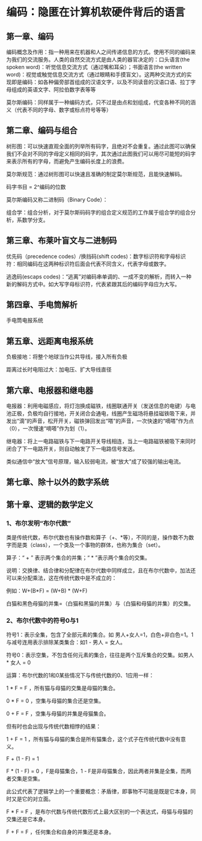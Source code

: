 # 编码：隐匿在计算机软硬件背后的语言

## 第一章、编码

编码概念及作用：指一种用来在机器和人之间传递信息的方式。使用不同的编码来为我们的交流服务。人类的自然交流方式是由人类的器官决定的：口头语言(the spoken word)：听觉信息交流方式（通过嘴和耳朵）；书面语言(the written word)：视觉或触觉信息交流方式（通过眼睛和手摸盲文）。这两种交流方式的实现即是编码：如各种偏旁部首组成的汉语文字，以及不同读音的汉语口语、拉丁字母组成的英语文字、阿拉伯数字表等等

莫尔斯编码：同样属于一种编码方式，只不过是由点和划组成，代变各种不同的涵义（代表不同的字母、数字或标点符号等等）



## 第二章、编码与组合

树形图：可以快速直观全面的列举所有码字，且绝对不会重复。通过此图可以确保我们不会对不同的字母定义相同的码字，其次通过此图我们可以用尽可能短的码字来表示所有的字母，而避免产生编码长度上的浪费。

莫尔斯规范：通过树形图可以快速且准确的制定莫尔斯规范，且能快速解码。

码字书目 = 2^编码的位数

莫尔斯编码又称二进制码（Binary Code）：

组合学：组合分析，对于莫尔斯码码字的组合定义规范的工作属于组合学的组合分析，系数学分支。



## 第三章、布莱叶盲文与二进制码

优先码（precedence codes）/换挡码(shift codes)：数字标识符和字母标识符：相同编码在这两种标识符后面会代表不同含义，代表字母或数字。

逃逸码(escaps codes)：“逃离”对编码串单调的、一成不变的解析，而转入一种新的解码方式中。如大写字母标识符，代表紧跟其后的编码字母应为大写。



## 第四章、手电筒解析

手电筒电报系统

## 第五章、远距离电报系统

负极接地：将整个地球当作公共导线，接入所有负极

距离过长时电阻过大：加电压、扩大导线直径



## 第六章、电报器和继电器

电报器：利用电磁感应，将灯泡换成磁铁，线圈联通开关（发送信息的电键）与电池正极，负极均自行接地，开关闭合会通电，线圈产生磁场将悬挂磁铁吸下来，并发出“滴”的声音，松开开关，磁铁弹回发出“嗒”的声音，一次快速的“嘀嗒”作为点（0），一次慢速“嘀嗒”作为划（1）。

继电器：将上一电路磁铁与下一电路开关导线相连，当上一电路磁铁被吸下来同时闭合了下一电路开关，则自动触发了下一电路信号发送。

类似通信中“放大”信号原理，输入较弱电流，被“放大”成了较强的输出电流。



## 第七章、除十以外的数字系统





## 第十章、逻辑的数学定义

### 1、布尔发明“布尔代数”

类是传统代数，布尔代数也有操作数和算子（+、*等），不同的是，操作数不为数字而是类（class），一个类及一个事物的群体，也称为集合（set）。

算子：“ + ” 表示两个集合的并集；“ * ”表示两个集合的交集。

说明：交换律、结合律和分配律在布尔代数中同样成立，且在布尔代数中，加法还可以来分配乘法，这在传统代数中是不成立的：

例如：W+(B*F) = (W+B) * (W+F)

白猫和黑色母猫的并集=（白猫和黑猫的并集）与（白猫和母猫的并集）的交集。



### 2、布尔代数中的符号0与1

符号1：表示全集，包含了全部元素的集合。如 男人+女人=1，白色+非白色=1。1与减号连用表示排除某类集合：如1 - 男人 = 女人。

符号0：表示空集，不包含任何元素的集合，往往是两个互斥集合的交集。如男人 * 女人 = 0

运算：布尔代数的1和0某些情况下与传统代数的0、1应用一样：

1 * F = F	，所有猫与母猫的交集是母猫的集合。

0 * F = 0	，空集与母猫的集合还是空集。

0 + F = F	，空集与母猫的并集是母猫集合。

但有时也会出现与传统代数相悖的结果：

1 + F = 1	，所有猫与母猫的集合是所有猫集合，这个式子在传统代数中没有意义。

F + (1 - F) = 1		

F * (1 - F) = 0	，F是母猫集合，1 - F是非母猫集合，因此两者并集是全集，而两者交集是空集。

此公式代表了逻辑学上的一个重要概念：矛盾律，即事物不可能是既是它本身，同时又是它的对立面。

F * F = F	，是布尔代数与传统代数形式上最大区别的一个表达式，母猫与母猫的交集还是它本身。

F + F = F	，任何集合和自身的并集还是本身。

